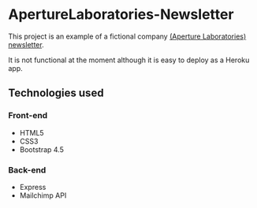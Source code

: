 # ApertureLaboratories-Newsletter
This project is an example of a fictional company [(Aperture Laboratories) newsletter](https://aperture-lab-newsletter.herokuapp.com/).

It is not functional at the moment although it is easy to deploy as a Heroku app.

## Technologies used

### Front-end

- HTML5
- CSS3
- Bootstrap 4.5

### Back-end

- Express
- Mailchimp API
